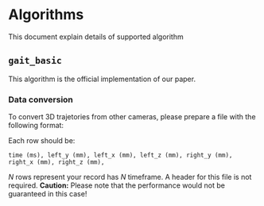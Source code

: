 # Algorithms
This document explain details of supported algorithm

## `gait_basic`
This algorithm is the official implementation of our paper.

### Data conversion
To convert 3D trajetories from other cameras, please prepare a file with the following format:

Each row should be:
```
time (ms), left_y (mm), left_x (mm), left_z (mm), right_y (mm), right_x (mm), right_z (mm), 
```
*N* rows represent your record has *N* timeframe. A header for this file is not required.
**Caution:** Please note that the performance would not be guaranteed in this case!